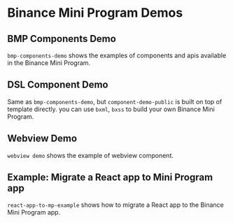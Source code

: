 # Binance Mini Program Demos

## BMP Components Demo

`bmp-components-demo` shows the examples of components and apis available in the Binance Mini Program.

## DSL Component Demo

Same as `bmp-components-demo`, but `component-demo-public` is built on top of template directly. you can use `bxml`, `bxss` to build your own Binance Mini Program.

## Webview Demo

`webview demo` shows the example of webview component.

## Example: Migrate a React app to Mini Program app

`react-app-to-mp-example` shows how to migrate a React app to the Binance Mini Program app.
